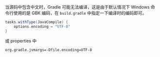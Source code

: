 当源码中包含中文时，Gradle 可能无法编译，这是由于默认情况下 Windows 命令行使用的是 GBK 编码，在 `build.gradle` 中指定一下编译时的编码即可。

```groovy
tasks.withType(JavaCompile) {
    options.encoding = "UTF-8"
}
```

或 properties 中

```
org.gradle.jvmargs=-Dfile.encoding=UTF-8
```